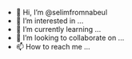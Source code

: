 - 👋 Hi, I’m @selimfromnabeul
- 👀 I’m interested in ...
- 🌱 I’m currently learning ...
- 💞️ I’m looking to collaborate on ...
- 📫 How to reach me ...

<!---
selimfromnabeul/selimfromnabeul is a ✨ special ✨ repository because its `README.md` (this file) appears on your GitHub profile.
You can click the Preview link to take a look at your changes.
--->
